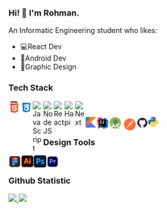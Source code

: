 ### Hi! 👋 I'm Rohman.
An Informatic Engineering student who likes: 
- 💻React Dev  
- 📱Android Dev  
- 🎨Graphic Design

### Tech Stack 
<a href="#"><img align="left" alt="" title="Html" width="23px" src="https://github.com/abdulrohman19/AbdulRohman19/blob/main/IMG/html.png" /></a>
  <a href="https://css.org/"><img align="left" alt="Css" title="Css" width="25px" src="https://github.com/abdulrohman19/AbdulRohman19/blob/main/IMG/cssblue.png" /></a>
  <a href="https://javasript.org/"><img align="left" alt="JavaScript" title="JavaScript" width="21px" src="https://upload.wikimedia.org/wikipedia/commons/9/99/Unofficial_JavaScript_logo_2.svg" /></a>
  <a href="https://nodejs.org/"><img align="left" alt="NodeJS" title="NodeJS" width="21px" src="https://seeklogo.com/images/N/nodejs-logo-FBE122E377-seeklogo.com.png" /></a>
  <a href="https://reactjs.org/"><img align="left" alt="React" title="React" width="21px" src="https://cdn.worldvectorlogo.com/logos/react-2.svg" /></a>
  <a href="https://hapi.dev/"><img align="left" alt="Hapi" title="Hapi (NodeJS HTTP Framework)" width="21px" src="https://avatars.githubusercontent.com/u/3774533?s=200&v=4" /></a>
  <a href="https://nextjs.org/"><img align="left" alt="Next" title="Next (React SSR Framework)" width="21px" src="https://iconape.com/wp-content/files/gm/82643/svg/next-js.svg" /></a>
<br>

<a href="#"><img align="left" alt="" title="Kotlin" width="21px" src="https://github.com/abdulrohman19/AbdulRohman19/blob/main/IMG/kotlin.png" /></a>
  <a href=""><img align="left" alt="IntelliJ IDEA" title="IntelliJ IDEA" width="25px" src="https://github.com/abdulrohman19/AbdulRohman19/blob/main/IMG/IntelliJ%20IDEA.png" /></a>
  <a href="https://android.org/"><img align="left" alt="Andoid Studio" title="Andoid Studio" width="25px" src="https://github.com/abdulrohman19/AbdulRohman19/blob/main/IMG/android.png" /></a>
  <a href="https://postman.org/"><img align="left" alt="Postman" title="Postman" width="30px" src="https://github.com/abdulrohman19/AbdulRohman19/blob/main/IMG/postman-seeklogo.com.svg" /></a>
    <a href="https://github.com/abdulrohman19"><img align="left" alt="GitHub" title="GitHub" width="23px" src="https://github.com/abdulrohman19/AbdulRohman19/blob/main/IMG/icGitHub.png" /></a>
  <a href="https://python.org/"><img align="left" alt="Python" title="Python" width="20px" src="https://github.com/abdulrohman19/AbdulRohman19/blob/main/IMG/python.png" /></a>
  <br>
  
### Design Tools
<a href="#"><img align="left" alt="" title="Figma" width="25px" src="https://github.com/abdulrohman19/AbdulRohman19/blob/main/IMG/Figma.png" /></a>
  <a href=""><img align="left" alt="Adobe Illustrator" title="Adobe Illustrator" width="25px" src="https://github.com/abdulrohman19/AbdulRohman19/blob/main/IMG/Ai.png" /></a>
  <a href=""><img align="left" alt="Adobe Photoshop" title="Adobe Photoshop" width="25px" src="https://github.com/abdulrohman19/AbdulRohman19/blob/main/IMG/Ps.png" /></a>
    <a href=""><img align="left" alt="Adobe Premiere Pro" title="Adobe Premiere Pro" width="25px" src="https://github.com/abdulrohman19/AbdulRohman19/blob/main/IMG/Pr.png" /></a>
<br>

### Github Statistic
<p align="left">
<a href="https://github.com/abdulrohman19">
  <img height="180em" src="https://github-readme-stats-eight-theta.vercel.app/api?username=dimasmds&show_icons=true&theme=algolia&include_all_commits=true&count_private=true"/>
  <img height="180em" src="https://github-readme-stats-eight-theta.vercel.app/api/top-langs/?username=dimasmds&layout=compact&langs_count=8&theme=algolia"/>
</a>
</p>
